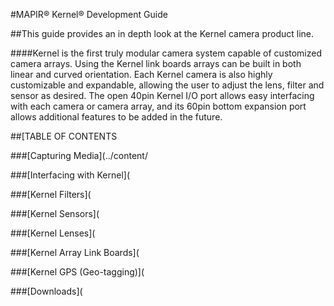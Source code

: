 #MAPIR&reg; Kernel&reg; Development Guide

##This guide provides an in depth look at the Kernel camera product line.

####Kernel is the first truly modular camera system capable of customized camera arrays. Using the Kernel link boards arrays can be built in both linear and curved orientation. Each Kernel camera is also highly customizable and expandable, allowing the user to adjust the lens, filter and sensor as desired. The open 40pin Kernel I/O port allows easy interfacing with each camera or camera array, and its 60pin bottom expansion port allows additional features to be added in the future.

##[TABLE OF CONTENTS

###[Capturing Media](../content/

###[Interfacing with Kernel](

###[Kernel Filters](

###[Kernel Sensors](

###[Kernel Lenses](

###[Kernel Array Link Boards](

###[Kernel GPS (Geo-tagging)](

###[Downloads](
